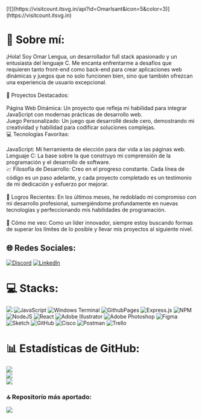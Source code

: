 <div>
  [![](https://visitcount.itsvg.in/api?id=Omarlsant&icon=5&color=3)](https://visitcount.itsvg.in)
</div>

# 💫 Sobre mí:
¡Hola! Soy Omar Lengua, un desarrollador full stack apasionado y un entusiasta del lenguaje C. Me encanta enfrentarme a desafíos que requieren tanto front-end como back-end para crear aplicaciones web dinámicas y juegos que no solo funcionen bien, sino que también ofrezcan una experiencia de usuario excepcional.<br><br>🌟 Proyectos Destacados:<br><br>Página Web Dinámica: Un proyecto que refleja mi habilidad para integrar JavaScript con modernas prácticas de desarrollo web.<br>Juego Personalizado: Un juego que desarrollé desde cero, demostrando mi creatividad y habilidad para codificar soluciones complejas.<br>💻 Tecnologías Favoritas:<br><br>JavaScript: Mi herramienta de elección para dar vida a las páginas web.<br>Lenguaje C: La base sobre la que construyo mi comprensión de la programación y el desarrollo de software.<br>📈 Filosofía de Desarrollo: Creo en el progreso constante. Cada línea de código es un paso adelante, y cada proyecto completado es un testimonio de mi dedicación y esfuerzo por mejorar.<br><br>🚀 Logros Recientes: En los últimos meses, he redoblado mi compromiso con mi desarrollo profesional, sumergiéndome profundamente en nuevas tecnologías y perfeccionando mis habilidades de programación.<br><br>🔭 Cómo me veo: Como un líder innovador, siempre estoy buscando formas de superar los límites de lo posible y llevar mis proyectos al siguiente nivel.


## 🌐 Redes Sociales:
[![Discord](https://img.shields.io/badge/Discord-%237289DA.svg?logo=discord&logoColor=white)](https://discord.gg/omarlsant) [![LinkedIn](https://img.shields.io/badge/LinkedIn-%230077B5.svg?logo=linkedin&logoColor=white)](https://linkedin.com/in/omar-lengua) 

# 💻 Stacks:
![](https://img.shields.io/badge/c-%2300599C.svg?style=for-the-badge&logo=c&logoColor=white) ![JavaScript](https://img.shields.io/badge/javascript-%23323330.svg?style=for-the-badge&logo=javascript&logoColor=%23F7DF1E) ![Windows Terminal](https://img.shields.io/badge/Windows%20Terminal-%234D4D4D.svg?style=for-the-badge&logo=windows-terminal&logoColor=white) ![GithubPages](https://img.shields.io/badge/github%20pages-121013?style=for-the-badge&logo=github&logoColor=white) ![Express.js](https://img.shields.io/badge/express.js-%23404d59.svg?style=for-the-badge&logo=express&logoColor=%2361DAFB) ![NPM](https://img.shields.io/badge/NPM-%23CB3837.svg?style=for-the-badge&logo=npm&logoColor=white) ![NodeJS](https://img.shields.io/badge/node.js-6DA55F?style=for-the-badge&logo=node.js&logoColor=white) ![React](https://img.shields.io/badge/react-%2320232a.svg?style=for-the-badge&logo=react&logoColor=%2361DAFB) ![Adobe Illustrator](https://img.shields.io/badge/adobe%20illustrator-%23FF9A00.svg?style=for-the-badge&logo=adobe%20illustrator&logoColor=white) ![Adobe Photoshop](https://img.shields.io/badge/adobe%20photoshop-%2331A8FF.svg?style=for-the-badge&logo=adobe%20photoshop&logoColor=white) ![Figma](https://img.shields.io/badge/figma-%23F24E1E.svg?style=for-the-badge&logo=figma&logoColor=white) ![Sketch](https://img.shields.io/badge/Sketch-FFB387?style=for-the-badge&logo=sketch&logoColor=black) ![GitHub](https://img.shields.io/badge/github-%23121011.svg?style=for-the-badge&logo=github&logoColor=white) ![Cisco](https://img.shields.io/badge/cisco-%23049fd9.svg?style=for-the-badge&logo=cisco&logoColor=black)  ![Postman](https://img.shields.io/badge/Postman-FF6C37?style=for-the-badge&logo=postman&logoColor=white)  ![Trello](https://img.shields.io/badge/Trello-%23026AA7.svg?style=for-the-badge&logo=Trello&logoColor=white)

# 📊 Estadísticas de GitHub:
![](https://github-readme-stats.vercel.app/api?username=Omarlsant&theme=default_repocard&hide_border=false&include_all_commits=false&count_private=false)<br/>
![](https://github-readme-streak-stats.herokuapp.com/?user=Omarlsant&theme=default_repocard&hide_border=false)<br/>
![](https://github-readme-stats.vercel.app/api/top-langs/?username=Omarlsant&theme=default_repocard&hide_border=false&include_all_commits=false&count_private=false&layout=compact)

### 🔝 Repositorío más aportado:
![](https://github-contributor-stats.vercel.app/api?username=Omarlsant&limit=5&theme=dark&combine_all_yearly_contributions=true)

